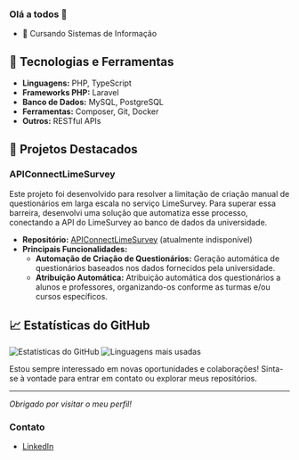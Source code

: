 ### Olá a todos 👋

- 📝 Cursando Sistemas de Informação

## 🔧 Tecnologias e Ferramentas
- **Linguagens:** PHP, TypeScript
- **Frameworks PHP:** Laravel
- **Banco de Dados:** MySQL, PostgreSQL
- **Ferramentas:** Composer, Git, Docker
- **Outros:** RESTful APIs

## 🚀 Projetos Destacados
### APIConnectLimeSurvey
Este projeto foi desenvolvido para resolver a limitação de criação manual de questionários em larga escala no serviço LimeSurvey. Para superar essa barreira, desenvolvi uma solução que automatiza esse processo, conectando a API do LimeSurvey ao banco de dados da universidade.
- **Repositório:** [APIConnectLimeSurvey](#) (atualmente indisponível)
- **Principais Funcionalidades:**
  - **Automação de Criação de Questionários:** Geração automática de questionários baseados nos dados fornecidos pela universidade.
  - **Atribuição Automática:** Atribuição automática dos questionários a alunos e professores, organizando-os conforme as turmas e/ou cursos específicos.

## 📈 Estatísticas do GitHub
![Estatísticas do GitHub](https://github-readme-stats.vercel.app/api?username=tulioalvesss&show_icons=true&theme=radical)
![Linguagens mais usadas](https://github-readme-stats.vercel.app/api/top-langs/?username=tulioalvesss&layout=compact&theme=radical)

Estou sempre interessado em novas oportunidades e colaborações! Sinta-se à vontade para entrar em contato ou explorar meus repositórios.

---

_Obrigado por visitar o meu perfil!_

### Contato
- [LinkedIn](https://br.linkedin.com/in/tulio-caio-freire-alves-896544206)
